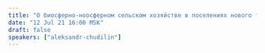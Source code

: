 ```yaml
---
title: "О биосферно-ноосферном сельском хозяйстве в поселениях нового типа"
date: "12 Jul 21 16:00 MSK"
draft: false
speakers: ["aleksandr-chudilin"]
---
```

